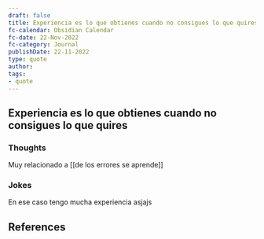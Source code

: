 ```yaml
---
draft: false
title: Experiencia es lo que obtienes cuando no consigues lo que quires
fc-calendar: Obsidian Calendar
fc-date: 22-Nov-2022
fc-category: Journal
publishDate: 22-11-2022
type: quote
author: 
tags: 
- quote
---
```


## Experiencia es lo que obtienes cuando no consigues lo que quires


### Thoughts
Muy relacionado a [[de los errores se aprende]]

### Jokes
En ese caso tengo mucha experiencia asjajs



## References
